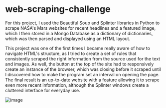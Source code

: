 # web-scraping-challenge

For this project, I used the Beautiful Soup and Splinter libraries in Python to scrape NASA's Mars websites for recent headlines and a featured image, which I then stored in a Mongo Database as a dictionary of dictionaries, which was then parsed and displayed using an HTML layout. 

  This project was one of the first times I became really aware of how to navigate HTML's structure, as I tried to create a set of rules that consistently scraped the right information from the source used for the text and images. As well, the button at the top of the site had to responsively create an instance of the browser, which was closing before it scraped until I discovered how to make the program set an interval on opening the page. The final result is an up-to-date website with a feature allowing it to scrape even more recent information, although the Splinter windows create a cluttered interface for everyday use. 



![image](https://user-images.githubusercontent.com/79113826/142300194-b6c509f7-85de-4787-a005-dab5ebee83b9.png)
